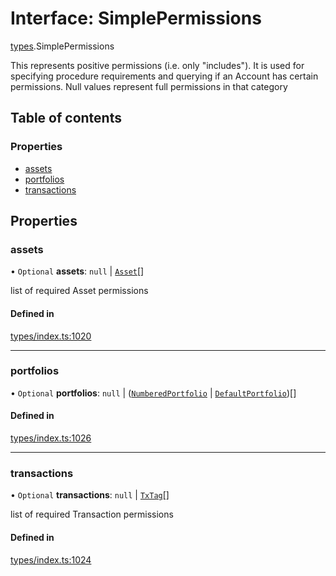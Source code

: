 # Interface: SimplePermissions

[types](../wiki/types).SimplePermissions

This represents positive permissions (i.e. only "includes"). It is used
  for specifying procedure requirements and querying if an Account has certain
  permissions. Null values represent full permissions in that category

## Table of contents

### Properties

- [assets](../wiki/types.SimplePermissions#assets)
- [portfolios](../wiki/types.SimplePermissions#portfolios)
- [transactions](../wiki/types.SimplePermissions#transactions)

## Properties

### assets

• `Optional` **assets**: ``null`` \| [`Asset`](../wiki/api.entities.Asset.Asset)[]

list of required Asset permissions

#### Defined in

[types/index.ts:1020](https://github.com/PolymeshAssociation/polymesh-sdk/blob/2d3ac2ae/src/types/index.ts#L1020)

___

### portfolios

• `Optional` **portfolios**: ``null`` \| ([`NumberedPortfolio`](../wiki/api.entities.NumberedPortfolio.NumberedPortfolio) \| [`DefaultPortfolio`](../wiki/api.entities.DefaultPortfolio.DefaultPortfolio))[]

#### Defined in

[types/index.ts:1026](https://github.com/PolymeshAssociation/polymesh-sdk/blob/2d3ac2ae/src/types/index.ts#L1026)

___

### transactions

• `Optional` **transactions**: ``null`` \| [`TxTag`](../wiki/generated.types#txtag)[]

list of required Transaction permissions

#### Defined in

[types/index.ts:1024](https://github.com/PolymeshAssociation/polymesh-sdk/blob/2d3ac2ae/src/types/index.ts#L1024)
